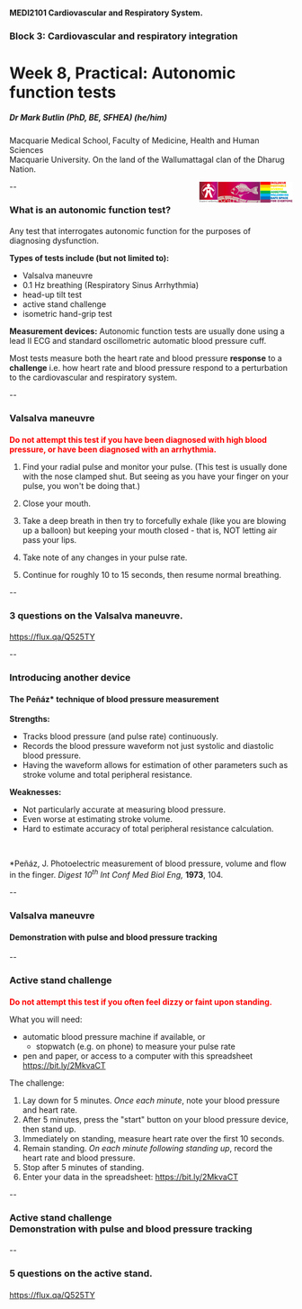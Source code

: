 <!-- .slide: data-auto-animate-restart id="MEDI2101Wk8_2prac" -->
#### MEDI2101 Cardiovascular and Respiratory System.
### Block 3: Cardiovascular and respiratory integration
# Week 8, Practical: Autonomic function tests
##### Dr Mark Butlin (PhD, BE, SFHEA) (he/him)

Macquarie Medical School, Faculty of Medicine, Health and Human Sciences<br>Macquarie University. On the land of the Wallumattagal clan of the Dharug Nation.

<a href="https://students.mq.edu.au/support"><img src="images/mq_support.png" alt="Student wellbeing logo. Wallumattagal peoples at Macquarie. LGBTQI+ Safe Space for Everyone" align="right" width=33%></a>

--
### What is an autonomic function test?
####

Any test that interrogates autonomic function for the purposes of diagnosing dysfunction.

**Types of tests include (but not limited to):**
-   Valsalva maneuvre
-   0.1 Hz breathing (Respiratory Sinus Arrhythmia)
-   head-up tilt test
-   active stand challenge
-   isometric hand-grip test

**Measurement devices:** Autonomic function tests are usually done using a lead II ECG and standard oscillometric automatic blood pressure cuff.

Most tests measure both the heart rate and blood pressure **response** to a **challenge** i.e. how heart rate and blood pressure respond to a perturbation to the cardiovascular and respiratory system.

--
### Valsalva maneuvre
####

<span style="color:red">**Do not attempt this test if you have been diagnosed with high blood pressure, or have been diagnosed with an arrhythmia.**</span>

1. Find your radial pulse and monitor your pulse. (This test is usually done with the nose clamped shut. But seeing as you have your finger on your pulse, you won't be doing that.)

2. Close your mouth.

3. Take a deep breath in then try to forcefully exhale (like you are blowing up a balloon) but keeping your mouth closed - that is, NOT letting air pass your lips.

4. Take note of any changes in your pulse rate.

5. Continue for roughly 10 to 15 seconds, then resume normal breathing.

--
### 3 questions on the Valsalva maneuvre.
####

<p class="citation"><a href="https://flux.qa/Q525TY">https://flux.qa/Q525TY</a></p>

--
### Introducing another device
#### The Peñáz* technique of blood pressure measurement

<span class="fragment">
<p><b>Strengths:</b></p>
<ul>
    <li> Tracks blood pressure (and pulse rate) continuously.</li>
    <li> Records the blood pressure waveform not just systolic and diastolic blood pressure.</li>
    <li> Having the waveform allows for estimation of other parameters such as stroke volume and total peripheral resistance.</li>
</ul>
</span>
<span class="fragment">
<p><b>Weaknesses:</b></p>
<ul>
    <li> Not particularly accurate at measuring blood pressure.</li>
    <li> Even worse at estimating stroke volume.</li>
    <li> Hard to estimate accuracy of total peripheral resistance calculation.</li>
</ul>
</span>
<p>&nbsp;</p>
<p class="citation">*Peñáz, J. Photoelectric measurement of blood pressure, volume and flow in the finger. <em>Digest 10<sup>th</sup> Int Conf Med Biol Eng,</em> <b>1973</b>, 104.</p>

--
### Valsalva maneuvre
#### Demonstration with pulse and blood pressure tracking

--
### Active stand challenge
####

<span style="color:red">**Do not attempt this test if you often feel dizzy or faint upon standing.**</span>

What you will need:
- automatic blood pressure machine if available, or
  - stopwatch (e.g. on phone) to measure your pulse rate
- pen and paper, or access to a computer with this spreadsheet <https://bit.ly/2MkvaCT>

The challenge:
1. Lay down for 5 minutes. *Once each minute*, note your blood pressure and heart rate.
2. After 5 minutes, press the "start" button on your blood pressure device, then stand up.
3. Immediately on standing, measure heart rate over the first 10 seconds.
4. Remain standing. *On each minute following standing up*, record the heart rate and blood pressure.
5. Stop after 5 minutes of standing.
6. Enter your data in the spreadsheet: <https://bit.ly/2MkvaCT>

--
### Active stand challenge<br>Demonstration with pulse and blood pressure tracking
####

--

### 5 questions on the active stand.
####

<p class="citation"><a href="https://flux.qa/Q525TY">https://flux.qa/Q525TY</a></p>